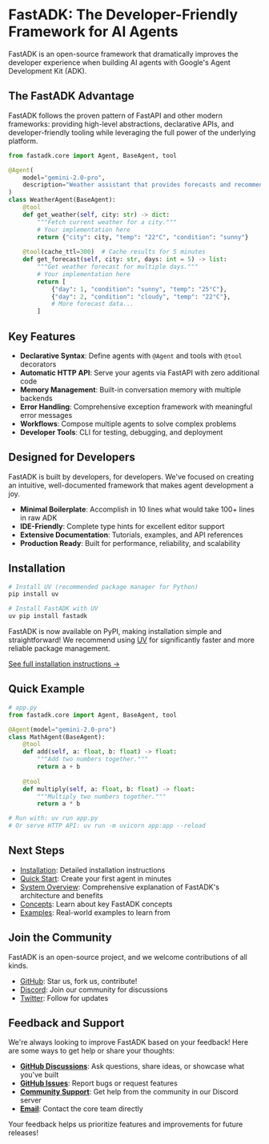 # FastADK: The Developer-Friendly Framework for AI Agents

FastADK is an open-source framework that dramatically improves the developer experience when building AI agents with Google's Agent Development Kit (ADK).

## The FastADK Advantage

FastADK follows the proven pattern of FastAPI and other modern frameworks: providing high-level abstractions, declarative APIs, and developer-friendly tooling while leveraging the full power of the underlying platform.

```python
from fastadk.core import Agent, BaseAgent, tool

@Agent(
    model="gemini-2.0-pro", 
    description="Weather assistant that provides forecasts and recommendations"
)
class WeatherAgent(BaseAgent):
    @tool
    def get_weather(self, city: str) -> dict:
        """Fetch current weather for a city."""
        # Your implementation here
        return {"city": city, "temp": "22°C", "condition": "sunny"}
    
    @tool(cache_ttl=300)  # Cache results for 5 minutes
    def get_forecast(self, city: str, days: int = 5) -> list:
        """Get weather forecast for multiple days."""
        # Your implementation here
        return [
            {"day": 1, "condition": "sunny", "temp": "25°C"},
            {"day": 2, "condition": "cloudy", "temp": "22°C"},
            # More forecast data...
        ]
```

## Key Features

- **Declarative Syntax**: Define agents with `@Agent` and tools with `@tool` decorators
- **Automatic HTTP API**: Serve your agents via FastAPI with zero additional code
- **Memory Management**: Built-in conversation memory with multiple backends
- **Error Handling**: Comprehensive exception framework with meaningful error messages
- **Workflows**: Compose multiple agents to solve complex problems
- **Developer Tools**: CLI for testing, debugging, and deployment

## Designed for Developers

FastADK is built by developers, for developers. We've focused on creating an intuitive, well-documented framework that makes agent development a joy.

- **Minimal Boilerplate**: Accomplish in 10 lines what would take 100+ lines in raw ADK
- **IDE-Friendly**: Complete type hints for excellent editor support
- **Extensive Documentation**: Tutorials, examples, and API references
- **Production Ready**: Built for performance, reliability, and scalability

## Installation

```bash
# Install UV (recommended package manager for Python)
pip install uv

# Install FastADK with UV
uv pip install fastadk
```

FastADK is now available on PyPI, making installation simple and straightforward! We recommend using [UV](https://github.com/astral-sh/uv) for significantly faster and more reliable package management.

[See full installation instructions →](getting-started/installation.md)

## Quick Example

```python
# app.py
from fastadk.core import Agent, BaseAgent, tool

@Agent(model="gemini-2.0-pro")
class MathAgent(BaseAgent):
    @tool
    def add(self, a: float, b: float) -> float:
        """Add two numbers together."""
        return a + b
    
    @tool
    def multiply(self, a: float, b: float) -> float:
        """Multiply two numbers together."""
        return a * b

# Run with: uv run app.py
# Or serve HTTP API: uv run -m uvicorn app:app --reload
```

## Next Steps

- [Installation](getting-started/installation.md): Detailed installation instructions
- [Quick Start](getting-started/quick-start.md): Create your first agent in minutes
- [System Overview](system-overview.md): Comprehensive explanation of FastADK's architecture and benefits
- [Concepts](concepts/agents.md): Learn about key FastADK concepts
- [Examples](examples/basic/reasoning_demo.md): Real-world examples to learn from

## Join the Community

FastADK is an open-source project, and we welcome contributions of all kinds.

- [GitHub](https://github.com/Mathews-Tom/FastADK): Star us, fork us, contribute!
- [Discord](https://discord.gg/fastadk): Join our community for discussions
- [Twitter](https://twitter.com/fastadk): Follow for updates

## Feedback and Support

We're always looking to improve FastADK based on your feedback! Here are some ways to get help or share your thoughts:

- **[GitHub Discussions](https://github.com/Mathews-Tom/FastADK/discussions)**: Ask questions, share ideas, or showcase what you've built
- **[GitHub Issues](https://github.com/Mathews-Tom/FastADK/issues)**: Report bugs or request features
- **[Community Support](https://discord.gg/fastadk)**: Get help from the community in our Discord server
- **[Email](mailto:team@fastadk.dev)**: Contact the core team directly

Your feedback helps us prioritize features and improvements for future releases!
